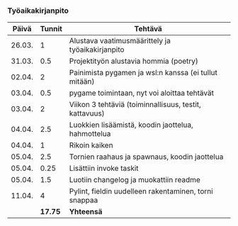 ### Työaikakirjanpito

| Päivä  | Tunnit | Tehtävä                                                |
| ------ | ------ | ------------------------------------------------------ |
| 26.03. |   1    | Alustava vaatimusmäärittely ja työaikakirjanpito       |
| 31.03. |  0.5   | Projektityön alustavia hommia (poetry)                 |
| 02.04. |   2    | Painimista pygamen ja wsl:n kanssa (ei tullut mitään)  |
| 03.04. |  0.5   | pygame toimintaan, nyt voi aloittaa tehtävät           |
| 03.04. |   2    | Viikon 3 tehtäviä (toiminnallisuus, testit, kattavuus) |
| 04.04. |  2.5   | Luokkien lisäämistä, koodin jaottelua, hahmottelua     |
| 04.04. |   1    | Rikoin kaiken                                          |
| 05.04. |  2.5   | Tornien raahaus ja spawnaus, koodin jaottelua          |
| 05.04. |  0.25  | Lisättiin invoke taskit                                |
| 05.04. |  1.5   | Luotiin changelog ja muokattiin readme                 |
| 11.04. |   4    | Pylint, fieldin uudelleen rakentaminen, torni snappaa  |
|        | **17.75** | **Yhteensä**                                        |
